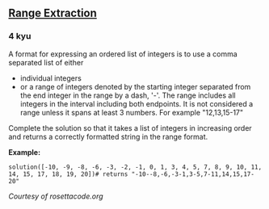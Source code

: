 <h2><a href=https://www.codewars.com/kata/51ba717bb08c1cd60f00002f/train/python target="_blank">Range Extraction</a></h2><h3>4 kyu</h3><p>A format for expressing an ordered list of integers is to use a comma separated list of either</p><ul><li>individual integers</li><li>or a range of integers denoted by the starting integer separated from the end integer in the range by a dash, '-'. The range includes all integers in the interval including both endpoints.  It is not considered a range unless it spans at least 3 numbers. For example "12,13,15-17"</li></ul><p>Complete the solution  so that it takes a list of integers in increasing order and returns a correctly formatted string in the range format. </p><p><strong>Example:</strong></p><pre style="display: none;"><code class="language-javascript"><span class="cm-variable">solution</span>([<span class="cm-operator">-</span><span class="cm-number">10</span>, <span class="cm-operator">-</span><span class="cm-number">9</span>, <span class="cm-operator">-</span><span class="cm-number">8</span>, <span class="cm-operator">-</span><span class="cm-number">6</span>, <span class="cm-operator">-</span><span class="cm-number">3</span>, <span class="cm-operator">-</span><span class="cm-number">2</span>, <span class="cm-operator">-</span><span class="cm-number">1</span>, <span class="cm-number">0</span>, <span class="cm-number">1</span>, <span class="cm-number">3</span>, <span class="cm-number">4</span>, <span class="cm-number">5</span>, <span class="cm-number">7</span>, <span class="cm-number">8</span>, <span class="cm-number">9</span>, <span class="cm-number">10</span>, <span class="cm-number">11</span>, <span class="cm-number">14</span>, <span class="cm-number">15</span>, <span class="cm-number">17</span>, <span class="cm-number">18</span>, <span class="cm-number">19</span>, <span class="cm-number">20</span>]);<span class="cm-comment">// returns "-10--8,-6,-3-1,3-5,7-11,14,15,17-20"</span></code></pre><pre style="display: none;"><code class="language-coffeescript"><span class="cm-variable">solution</span><span class="cm-punctuation">(</span><span class="cm-punctuation">[</span><span class="cm-number">-10</span><span class="cm-punctuation">,</span> <span class="cm-number">-9</span><span class="cm-punctuation">,</span> <span class="cm-number">-8</span><span class="cm-punctuation">,</span> <span class="cm-number">-6</span><span class="cm-punctuation">,</span> <span class="cm-number">-3</span><span class="cm-punctuation">,</span> <span class="cm-number">-2</span><span class="cm-punctuation">,</span> <span class="cm-number">-1</span><span class="cm-punctuation">,</span> <span class="cm-number">0</span><span class="cm-punctuation">,</span> <span class="cm-number">1</span><span class="cm-punctuation">,</span> <span class="cm-number">3</span><span class="cm-punctuation">,</span> <span class="cm-number">4</span><span class="cm-punctuation">,</span> <span class="cm-number">5</span><span class="cm-punctuation">,</span> <span class="cm-number">7</span><span class="cm-punctuation">,</span> <span class="cm-number">8</span><span class="cm-punctuation">,</span> <span class="cm-number">9</span><span class="cm-punctuation">,</span> <span class="cm-number">10</span><span class="cm-punctuation">,</span> <span class="cm-number">11</span><span class="cm-punctuation">,</span> <span class="cm-number">14</span><span class="cm-punctuation">,</span> <span class="cm-number">15</span><span class="cm-punctuation">,</span> <span class="cm-number">17</span><span class="cm-punctuation">,</span> <span class="cm-number">18</span><span class="cm-punctuation">,</span> <span class="cm-number">19</span><span class="cm-punctuation">,</span> <span class="cm-number">20</span><span class="cm-punctuation">]</span><span class="cm-punctuation">)</span><span class="cm-comment"># returns "-10--8,-6,-3-1,3-5,7-11,14,15,17-20"</span></code></pre><pre style="display: none;"><code class="language-ruby"><span class="cm-variable">solution</span>([<span class="cm-operator">-</span><span class="cm-number">10</span>, <span class="cm-operator">-</span><span class="cm-number">9</span>, <span class="cm-operator">-</span><span class="cm-number">8</span>, <span class="cm-operator">-</span><span class="cm-number">6</span>, <span class="cm-operator">-</span><span class="cm-number">3</span>, <span class="cm-operator">-</span><span class="cm-number">2</span>, <span class="cm-operator">-</span><span class="cm-number">1</span>, <span class="cm-number">0</span>, <span class="cm-number">1</span>, <span class="cm-number">3</span>, <span class="cm-number">4</span>, <span class="cm-number">5</span>, <span class="cm-number">7</span>, <span class="cm-number">8</span>, <span class="cm-number">9</span>, <span class="cm-number">10</span>, <span class="cm-number">11</span>, <span class="cm-number">14</span>, <span class="cm-number">15</span>, <span class="cm-number">17</span>, <span class="cm-number">18</span>, <span class="cm-number">19</span>, <span class="cm-number">20</span>])<span class="cm-comment"># returns "-10--8,-6,-3-1,3-5,7-11,14,15,17-20"</span></code></pre><pre><code class="language-python"><span class="cm-variable">solution</span>([<span class="cm-operator">-</span><span class="cm-number">10</span>, <span class="cm-operator">-</span><span class="cm-number">9</span>, <span class="cm-operator">-</span><span class="cm-number">8</span>, <span class="cm-operator">-</span><span class="cm-number">6</span>, <span class="cm-operator">-</span><span class="cm-number">3</span>, <span class="cm-operator">-</span><span class="cm-number">2</span>, <span class="cm-operator">-</span><span class="cm-number">1</span>, <span class="cm-number">0</span>, <span class="cm-number">1</span>, <span class="cm-number">3</span>, <span class="cm-number">4</span>, <span class="cm-number">5</span>, <span class="cm-number">7</span>, <span class="cm-number">8</span>, <span class="cm-number">9</span>, <span class="cm-number">10</span>, <span class="cm-number">11</span>, <span class="cm-number">14</span>, <span class="cm-number">15</span>, <span class="cm-number">17</span>, <span class="cm-number">18</span>, <span class="cm-number">19</span>, <span class="cm-number">20</span>])<span class="cm-comment"># returns "-10--8,-6,-3-1,3-5,7-11,14,15,17-20"</span></code></pre><pre style="display: none;"><code class="language-java"><span class="cm-variable">Solution</span>.<span class="cm-variable">rangeExtraction</span>(<span class="cm-keyword">new</span> <span class="cm-type">int</span>[] {<span class="cm-operator">-</span><span class="cm-number">10</span>, <span class="cm-operator">-</span><span class="cm-number">9</span>, <span class="cm-operator">-</span><span class="cm-number">8</span>, <span class="cm-operator">-</span><span class="cm-number">6</span>, <span class="cm-operator">-</span><span class="cm-number">3</span>, <span class="cm-operator">-</span><span class="cm-number">2</span>, <span class="cm-operator">-</span><span class="cm-number">1</span>, <span class="cm-number">0</span>, <span class="cm-number">1</span>, <span class="cm-number">3</span>, <span class="cm-number">4</span>, <span class="cm-number">5</span>, <span class="cm-number">7</span>, <span class="cm-number">8</span>, <span class="cm-number">9</span>, <span class="cm-number">10</span>, <span class="cm-number">11</span>, <span class="cm-number">14</span>, <span class="cm-number">15</span>, <span class="cm-number">17</span>, <span class="cm-number">18</span>, <span class="cm-number">19</span>, <span class="cm-number">20</span>})<span class="cm-variable">#</span> <span class="cm-variable">returns</span> <span class="cm-string">"-10--8,-6,-3-1,3-5,7-11,14,15,17-20"</span></code></pre><pre style="display: none;"><code class="language-C#">RangeExtraction.Extract(new[] {-10, -9, -8, -6, -3, -2, -1, 0, 1, 3, 4, 5, 7, 8, 9, 10, 11, 14, 15, 17, 18, 19, 20});# returns "-10--8,-6,-3-1,3-5,7-11,14,15,17-20"</code></pre><pre style="display: none;"><code class="language-VB">RangeExtraction.Extract({-10, -9, -8, -6, -3, -2, -1, 0, 1, 3, 4, 5, 7, 8, 9, 10, 11, 14, 15, 17, 18, 19, 20});# returns "-10--8,-6,-3-1,3-5,7-11,14,15,17-20"</code></pre><pre style="display: none;"><code class="language-cpp"><span class="cm-variable">range_extraction</span>({<span class="cm-operator">-</span><span class="cm-number">10</span>, <span class="cm-operator">-</span><span class="cm-number">9</span>, <span class="cm-operator">-</span><span class="cm-number">8</span>, <span class="cm-operator">-</span><span class="cm-number">6</span>, <span class="cm-operator">-</span><span class="cm-number">3</span>, <span class="cm-operator">-</span><span class="cm-number">2</span>, <span class="cm-operator">-</span><span class="cm-number">1</span>, <span class="cm-number">0</span>, <span class="cm-number">1</span>, <span class="cm-number">3</span>, <span class="cm-number">4</span>, <span class="cm-number">5</span>, <span class="cm-number">7</span>, <span class="cm-number">8</span>, <span class="cm-number">9</span>, <span class="cm-number">10</span>, <span class="cm-number">11</span>, <span class="cm-number">14</span>, <span class="cm-number">15</span>, <span class="cm-number">17</span>, <span class="cm-number">18</span>, <span class="cm-number">19</span>, <span class="cm-number">20</span>});<span class="cm-comment">// returns "-10--8,-6,-3-1,3-5,7-11,14,15,17-20"</span></code></pre><pre style="display: none;"><code class="language-c"><span class="cm-variable">range_extraction</span>((<span class="cm-keyword">const</span> []){<span class="cm-operator">-</span><span class="cm-number">10</span>, <span class="cm-operator">-</span><span class="cm-number">9</span>, <span class="cm-operator">-</span><span class="cm-number">8</span>, <span class="cm-operator">-</span><span class="cm-number">6</span>, <span class="cm-operator">-</span><span class="cm-number">3</span>, <span class="cm-operator">-</span><span class="cm-number">2</span>, <span class="cm-operator">-</span><span class="cm-number">1</span>, <span class="cm-number">0</span>, <span class="cm-number">1</span>, <span class="cm-number">3</span>, <span class="cm-number">4</span>, <span class="cm-number">5</span>, <span class="cm-number">7</span>, <span class="cm-number">8</span>, <span class="cm-number">9</span>, <span class="cm-number">10</span>, <span class="cm-number">11</span>, <span class="cm-number">14</span>, <span class="cm-number">15</span>, <span class="cm-number">17</span>, <span class="cm-number">18</span>, <span class="cm-number">19</span>, <span class="cm-number">20</span>}, <span class="cm-number">23</span>);<span class="cm-comment">/* returns "-10--8,-6,-3-1,3-5,7-11,14,15,17-20" */</span></code></pre><pre style="display: none;"><code class="language-nasm"><span class="cm-tag">nums:</span>  <span class="cm-tag">dd</span>  -<span class="cm-number">6</span>, -<span class="cm-number">3</span>, -<span class="cm-number">2</span>, -<span class="cm-number">1</span>, <span class="cm-number">0</span>, <span class="cm-number">1</span>, <span class="cm-number">3</span>, <span class="cm-number">4</span>, <span class="cm-number">5</span>, <span class="cm-number">7</span>, <span class="cm-number">8</span>, <span class="cm-number">9</span>, <span class="cm-number">10</span>, <span class="cm-number">11</span>, <span class="cm-number">14</span>, <span class="cm-number">15</span>, <span class="cm-number">17</span>, <span class="cm-number">18</span>, <span class="cm-number">19</span>, <span class="cm-number">20</span><span class="cm-keyword">mov</span> <span class="cm-builtin">rdi</span>, nums<span class="cm-keyword">mov</span> <span class="cm-builtin">rsi</span>, <span class="cm-number">20</span><span class="cm-keyword">call</span> range_extraction<span class="cm-comment">; RAX &lt;- `-10--8,-6,-3-1,3-5,7-11,14,15,17-20\0`</span></code></pre><pre style="display: none;"><code class="language-julia"><span class="cm-variable">rangeextraction</span>([<span class="cm-operator">-</span><span class="cm-number">10</span> <span class="cm-operator">-</span><span class="cm-number">9</span> <span class="cm-operator">-</span><span class="cm-number">8</span> <span class="cm-operator">-</span><span class="cm-number">6</span> <span class="cm-operator">-</span><span class="cm-number">3</span> <span class="cm-operator">-</span><span class="cm-number">2</span> <span class="cm-operator">-</span><span class="cm-number">1</span> <span class="cm-number">0</span> <span class="cm-number">1</span> <span class="cm-number">3</span> <span class="cm-number">4</span> <span class="cm-number">5</span> <span class="cm-number">7</span> <span class="cm-number">8</span> <span class="cm-number">9</span> <span class="cm-number">10</span> <span class="cm-number">11</span> <span class="cm-number">14</span> <span class="cm-number">15</span> <span class="cm-number">17</span> <span class="cm-number">18</span> <span class="cm-number">19</span> <span class="cm-number">20</span>])<span class="cm-comment"># returns "-10--8,-6,-3-1,3-5,7-11,14,15,17-20"</span></code></pre><pre style="display: none;"><code class="language-scala"><span class="cm-variable">solution</span>(<span class="cm-type">List</span>(<span class="cm-operator">-</span><span class="cm-number">10</span>, <span class="cm-operator">-</span><span class="cm-number">9</span>, <span class="cm-operator">-</span><span class="cm-number">8</span>, <span class="cm-operator">-</span><span class="cm-number">6</span>, <span class="cm-operator">-</span><span class="cm-number">3</span>, <span class="cm-operator">-</span><span class="cm-number">2</span>, <span class="cm-operator">-</span><span class="cm-number">1</span>, <span class="cm-number">0</span>, <span class="cm-number">1</span>, <span class="cm-number">3</span>, <span class="cm-number">4</span>, <span class="cm-number">5</span>, <span class="cm-number">7</span>, <span class="cm-number">8</span>, <span class="cm-number">9</span>, <span class="cm-number">10</span>, <span class="cm-number">11</span>, <span class="cm-number">14</span>, <span class="cm-number">15</span>, <span class="cm-number">17</span>, <span class="cm-number">18</span>, <span class="cm-number">19</span>, <span class="cm-number">20</span>))<span class="cm-comment">// "-10--8,-6,-3-1,3-5,7-11,14,15,17-20"</span></code></pre><pre style="display: none;"><code class="language-racket"><span class="cm-bracket">(</span><span class="cm-variable">solution</span> <span class="cm-atom">'</span><span class="cm-atom">(</span><span class="cm-atom">-10</span> <span class="cm-atom">-9</span> <span class="cm-atom">-8</span> <span class="cm-atom">-6</span> <span class="cm-atom">-3</span> <span class="cm-atom">-2</span> <span class="cm-atom">-1</span> <span class="cm-atom">0</span> <span class="cm-atom">1</span> <span class="cm-atom">3</span> <span class="cm-atom">4</span> <span class="cm-atom">5</span> <span class="cm-atom">7</span> <span class="cm-atom">8</span> <span class="cm-atom">9</span> <span class="cm-atom">10</span> <span class="cm-atom">11</span> <span class="cm-atom">14</span> <span class="cm-atom">15</span> <span class="cm-atom">17</span> <span class="cm-atom">18</span> <span class="cm-atom">19</span> <span class="cm-atom">20</span><span class="cm-atom">)</span><span class="cm-bracket">)</span><span class="cm-comment">; returns "-10--8,-6,-3-1,3-5,7-11,14,15,17-20"</span></code></pre><pre style="display: none;"><code class="language-php"><span class="cm-variable">solution</span>([<span class="cm-operator">-</span><span class="cm-number">10</span>, <span class="cm-operator">-</span><span class="cm-number">9</span>, <span class="cm-operator">-</span><span class="cm-number">8</span>, <span class="cm-operator">-</span><span class="cm-number">6</span>, <span class="cm-operator">-</span><span class="cm-number">3</span>, <span class="cm-operator">-</span><span class="cm-number">2</span>, <span class="cm-operator">-</span><span class="cm-number">1</span>, <span class="cm-number">0</span>, <span class="cm-number">1</span>, <span class="cm-number">3</span>, <span class="cm-number">4</span>, <span class="cm-number">5</span>, <span class="cm-number">7</span>, <span class="cm-number">8</span>, <span class="cm-number">9</span>, <span class="cm-number">10</span>, <span class="cm-number">11</span>, <span class="cm-number">14</span>, <span class="cm-number">15</span>, <span class="cm-number">17</span>, <span class="cm-number">18</span>, <span class="cm-number">19</span>, <span class="cm-number">20</span>])<span class="cm-comment">// returns '-10--8,-6,-3-1,3-5,7-11,14,15,17-20'</span></code></pre><pre style="display: none;"><code class="language-cobol">        Rangeextraction        xs <span class="cm-builtin">=</span> [<span class="cm-number">-10</span>, <span class="cm-number">-9</span>, <span class="cm-number">-8</span>, <span class="cm-number">-6</span>, <span class="cm-number">-3</span>, <span class="cm-number">-2</span>, <span class="cm-number">-1</span>, <span class="cm-number">0</span>, <span class="cm-number">1</span>, <span class="cm-number">3</span>, <span class="cm-number">4</span>, <span class="cm-number">5</span>, <span class="cm-number">7</span>, <span class="cm-number">8</span>, <span class="cm-number">9</span>, <span class="cm-number">10</span>, <span class="cm-number">11</span><span class="cm-header">, </span>             <span class="cm-number">14</span>, <span class="cm-number">15</span>, <span class="cm-number">17</span>, <span class="cm-number">18</span>, <span class="cm-number">19</span>, <span class="cm-number">20</span>]        res <span class="cm-builtin">=</span> <span class="cm-string">"</span><span class="cm-string">-10--8,-6,-3-1,3-5,7-11,14,15,17-20"</span></code></pre><p><em>Courtesy of rosettacode.org</em></p>